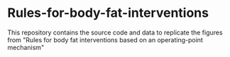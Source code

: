 # Rules-for-body-fat-interventions
This repository contains the source code and data to replicate the figures from "Rules for body fat interventions based on an operating-point mechanism"
